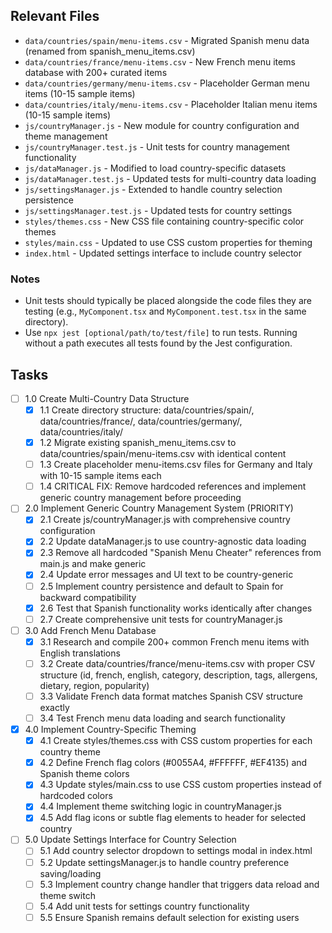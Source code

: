 ## Relevant Files

- `data/countries/spain/menu-items.csv` - Migrated Spanish menu data (renamed from spanish_menu_items.csv)
- `data/countries/france/menu-items.csv` - New French menu items database with 200+ curated items
- `data/countries/germany/menu-items.csv` - Placeholder German menu items (10-15 sample items)
- `data/countries/italy/menu-items.csv` - Placeholder Italian menu items (10-15 sample items)
- `js/countryManager.js` - New module for country configuration and theme management
- `js/countryManager.test.js` - Unit tests for country management functionality
- `js/dataManager.js` - Modified to load country-specific datasets
- `js/dataManager.test.js` - Updated tests for multi-country data loading
- `js/settingsManager.js` - Extended to handle country selection persistence
- `js/settingsManager.test.js` - Updated tests for country settings
- `styles/themes.css` - New CSS file containing country-specific color themes
- `styles/main.css` - Updated to use CSS custom properties for theming
- `index.html` - Updated settings interface to include country selector

### Notes

- Unit tests should typically be placed alongside the code files they are testing (e.g., `MyComponent.tsx` and `MyComponent.test.tsx` in the same directory).
- Use `npx jest [optional/path/to/test/file]` to run tests. Running without a path executes all tests found by the Jest configuration.

## Tasks

- [ ] 1.0 Create Multi-Country Data Structure
  - [x] 1.1 Create directory structure: data/countries/spain/, data/countries/france/, data/countries/germany/, data/countries/italy/
  - [x] 1.2 Migrate existing spanish_menu_items.csv to data/countries/spain/menu-items.csv with identical content
  - [ ] 1.3 Create placeholder menu-items.csv files for Germany and Italy with 10-15 sample items each
  - [ ] 1.4 CRITICAL FIX: Remove hardcoded references and implement generic country management before proceeding
- [ ] 2.0 Implement Generic Country Management System (PRIORITY)
  - [x] 2.1 Create js/countryManager.js with comprehensive country configuration
  - [x] 2.2 Update dataManager.js to use country-agnostic data loading
  - [x] 2.3 Remove all hardcoded "Spanish Menu Cheater" references from main.js and make generic
  - [x] 2.4 Update error messages and UI text to be country-generic
  - [ ] 2.5 Implement country persistence and default to Spain for backward compatibility
  - [x] 2.6 Test that Spanish functionality works identically after changes
  - [ ] 2.7 Create comprehensive unit tests for countryManager.js
- [ ] 3.0 Add French Menu Database
  - [x] 3.1 Research and compile 200+ common French menu items with English translations
  - [ ] 3.2 Create data/countries/france/menu-items.csv with proper CSV structure (id, french, english, category, description, tags, allergens, dietary, region, popularity)
  - [ ] 3.3 Validate French data format matches Spanish CSV structure exactly
  - [ ] 3.4 Test French menu data loading and search functionality
- [x] 4.0 Implement Country-Specific Theming
  - [x] 4.1 Create styles/themes.css with CSS custom properties for each country theme
  - [x] 4.2 Define French flag colors (#0055A4, #FFFFFF, #EF4135) and Spanish theme colors
  - [x] 4.3 Update styles/main.css to use CSS custom properties instead of hardcoded colors
  - [x] 4.4 Implement theme switching logic in countryManager.js
  - [x] 4.5 Add flag icons or subtle flag elements to header for selected country
- [ ] 5.0 Update Settings Interface for Country Selection
  - [ ] 5.1 Add country selector dropdown to settings modal in index.html
  - [ ] 5.2 Update settingsManager.js to handle country preference saving/loading
  - [ ] 5.3 Implement country change handler that triggers data reload and theme switch
  - [ ] 5.4 Add unit tests for settings country functionality
  - [ ] 5.5 Ensure Spanish remains default selection for existing users